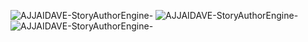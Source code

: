 ![AJJAIDAVE-StoryAuthorEngine-](https://github.com/StateDocuments/BottleCaps/blob/master/EgIP27aXgAAUsVn.jpg)
![AJJAIDAVE-StoryAuthorEngine-](https://github.com/StateDocuments/BottleCaps/blob/master/IMG_-cyhc3t.jpg)
![AJJAIDAVE-StoryAuthorEngine-](https://github.com/StateDocuments/BottleCaps/blob/master/yN2IdZRxkx.jpg)
